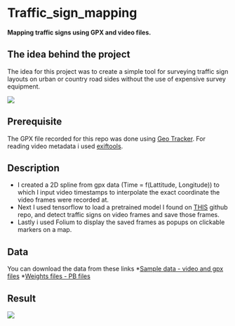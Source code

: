 # Traffic_sign_mapping

**Mapping traffic signs using GPX and video files.**
## The idea behind the project
The idea for this project was to create a simple tool for surveying traffic sign layouts on urban or country road sides without the use of expensive survey equipment. 

![](https://github.com/1230grams/Traffic_sign_mapping/blob/master/traffic_signs.gif?raw=true)

 
## Prerequisite
The GPX file recorded for this repo was done using [Geo Tracker](https://play.google.com/store/apps/details?id=com.ilyabogdanovich.geotracker&hl=sr). 
For reading video metadata i used [exiftools](https://exiftool.org/).

## Description
* I created a 2D spline from gpx data (Time = f(Lattitude, Longitude)) to which I input video timestamps to interpolate the exact coordinate the video frames were recorded at. 
* Next I used tensorflow to load a pretrained model I found on [THIS](https://github.com/aarcosg/traffic-sign-detection) github repo, and detect traffic signs on video frames and save those frames.
* Lastly i used Folium to display the saved frames as popups on clickable markers on a map.  

## Data
You can download the data from these links
*[Sample data - video and gpx files](https://drive.google.com/drive/folders/1WGGuoO9ZqqNkTFZLdVBmFOVBYLCIjcqr?usp=sharing)
*[Weights files - PB files](https://drive.google.com/drive/folders/1Y5YD9j2xio2uv2akseHdhUsFx0z2WfAV?usp=sharing)

## Result
![](https://github.com/1230grams/Traffic_sign_mapping/blob/master/Map.gif?raw=true)
